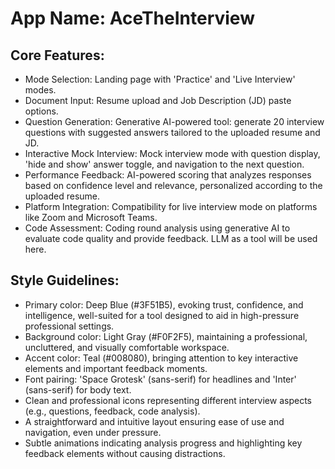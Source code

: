 # **App Name**: AceTheInterview

## Core Features:

- Mode Selection: Landing page with 'Practice' and 'Live Interview' modes.
- Document Input: Resume upload and Job Description (JD) paste options.
- Question Generation: Generative AI-powered tool: generate 20 interview questions with suggested answers tailored to the uploaded resume and JD.
- Interactive Mock Interview: Mock interview mode with question display, 'hide and show' answer toggle, and navigation to the next question.
- Performance Feedback: AI-powered scoring that analyzes responses based on confidence level and relevance, personalized according to the uploaded resume.
- Platform Integration: Compatibility for live interview mode on platforms like Zoom and Microsoft Teams.
- Code Assessment: Coding round analysis using generative AI to evaluate code quality and provide feedback. LLM as a tool will be used here.

## Style Guidelines:

- Primary color: Deep Blue (#3F51B5), evoking trust, confidence, and intelligence, well-suited for a tool designed to aid in high-pressure professional settings.
- Background color: Light Gray (#F0F2F5), maintaining a professional, uncluttered, and visually comfortable workspace.
- Accent color: Teal (#008080), bringing attention to key interactive elements and important feedback moments.
- Font pairing: 'Space Grotesk' (sans-serif) for headlines and 'Inter' (sans-serif) for body text.
- Clean and professional icons representing different interview aspects (e.g., questions, feedback, code analysis).
- A straightforward and intuitive layout ensuring ease of use and navigation, even under pressure.
- Subtle animations indicating analysis progress and highlighting key feedback elements without causing distractions.